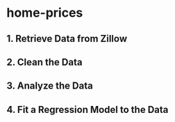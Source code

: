 # home-prices

## 1. Retrieve Data from Zillow

## 2. Clean the Data

## 3. Analyze the Data

## 4. Fit a Regression Model to the Data
